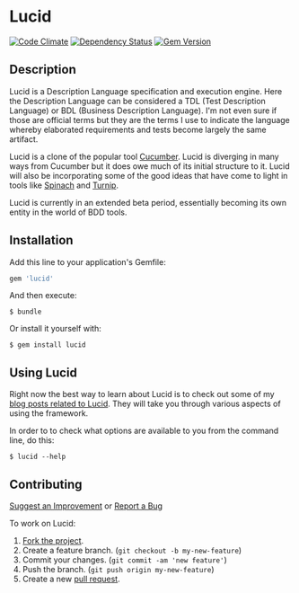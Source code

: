 Lucid
=====

[![Code Climate](https://codeclimate.com/github/jnyman/lucid.png)](https://codeclimate.com/github/jnyman/lucid)
[![Dependency Status](https://gemnasium.com/jnyman/lucid.png)](https://gemnasium.com/jnyman/lucid)
[![Gem Version](https://badge.fury.io/rb/lucid.png)](http://badge.fury.io/rb/lucid)


Description
-----------

Lucid is a Description Language specification and execution engine.  Here the Description Language can be considered a TDL (Test Description Language) or BDL (Business Description Language). I'm not even sure if those are official terms but they are the terms I use to indicate the language whereby elaborated requirements and tests become largely the same artifact.

Lucid is a clone of the popular tool [Cucumber](http://cukes.info/). Lucid is diverging in many ways from Cucumber but it does owe much of its initial structure to it. Lucid will also be incorporating some of the good ideas that have come to light in tools like [Spinach](https://github.com/codegram/spinach) and [Turnip](https://github.com/jnicklas/turnip).

Lucid is currently in an extended beta period, essentially becoming its own entity in the world of BDD tools.


Installation
------------

Add this line to your application's Gemfile:

```ruby
gem 'lucid'
```

And then execute:

    $ bundle

Or install it yourself with:

    $ gem install lucid


Using Lucid
-----------

Right now the best way to learn about Lucid is to check out some of my [blog posts related to Lucid](http://testerstories.com/category/lucid/). They will take you through various aspects of using the framework.

In order to to check what options are available to you from the command line, do this:

    $ lucid --help


Contributing
------------

[Suggest an Improvement](https://github.com/jnyman/lucid/issues) or [Report a Bug](https://github.com/jnyman/lucid/issues)

To work on Lucid:

1. [Fork the project](http://gun.io/blog/how-to-github-fork-branch-and-pull-request/).
2. Create a feature branch. (`git checkout -b my-new-feature`)
3. Commit your changes. (`git commit -am 'new feature'`)
4. Push the branch. (`git push origin my-new-feature`)
5. Create a new [pull request](https://help.github.com/articles/using-pull-requests).
